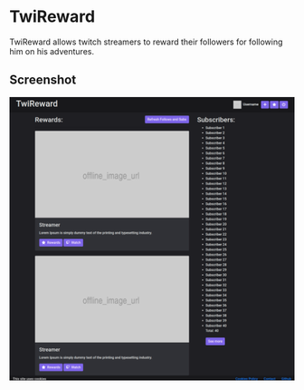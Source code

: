 # TwiReward
TwiReward allows twitch streamers to reward their followers for following him on his adventures.

## Screenshot
<img src="images/homepage.png">